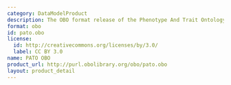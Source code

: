 ```yaml
---
category: DataModelProduct
description: The OBO format release of the Phenotype And Trait Ontology.
format: obo
id: pato.obo
license:
  id: http://creativecommons.org/licenses/by/3.0/
  label: CC BY 3.0
name: PATO OBO
product_url: http://purl.obolibrary.org/obo/pato.obo
layout: product_detail
---
```

